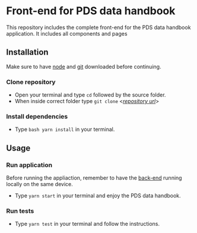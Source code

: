 # Front-end for PDS data handbook

This repository includes the complete front-end for the PDS data handbook application. It includes all components and pages 

## Installation

Make sure to have [node](https://nodejs.org/en/download/) and [git](https://git-scm.com/downloads) downloaded before continuing. 

### Clone repository

- Open your terminal and type ```cd``` followed by the source folder. 
- When inside correct folder type ```git clone``` <[_repository url_](https://github.com/SINTEF/pds_hb.git)>


### Install dependencies

- Type  ```bash yarn install``` in your terminal.


## Usage

### Run application

Before running the appliaction, remember to have the [back-end](https://github.com/SINTEF/pds_hb_be/edit/dev/README.md) running locally on the same device. 

- Type ```yarn start``` in your terminal and enjoy the PDS data handbook.

### Run tests

- Type ```yarn test``` in your terminal and follow the instructions.

